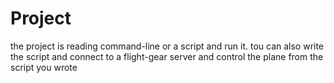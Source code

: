# Project
the project is reading command-line or a script and run it.
tou can also write the script and connect to a flight-gear server and control
the plane from the script you wrote
